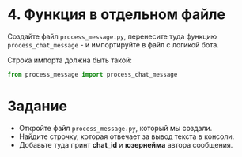 # 4. Функция в отдельном файле
Создайте файл `process_message.py`, перенесите туда функцию `process_chat_message` - 
и импортируйте в файл с логикой бота. 

Строка импорта должна быть такой:

```python
from process_message import process_chat_message
```


# Задание 


- Откройте файл `process_message.py`, который мы создали. 
- Найдите строчку, которая отвечает за вывод текста в консоли.
- Добавьте туда принт **chat_id** и **юзернейма** автора сообщения.
